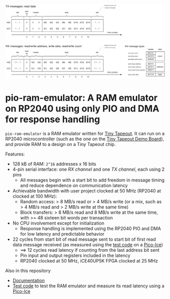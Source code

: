 ![](docs/message-formats.png)

pio-ram-emulator: A RAM emulator on RP2040 using only PIO and DMA for response handling
=======================================================================================
`pio-ram-emulator` is a RAM emulator written for [Tiny Tapeout](https://tinytapeout.com/).
It can run on a RP2040 microcontroller (such as the one on the [Tiny Tapeout Demo Board](https://github.com/TinyTapeout/tt-demo-pcb)), and provide RAM to a design on a Tiny Tapeout chip.

Features:

- 128 kB of RAM: `2^16` addresses x 16 bits
- 4-pin serial interface: one _RX channel_ and one _TX channel_, each using 2 pins
	- All messages begin with a start bit to add freedom in message timing and reduce dependence on communication latency
- Achievable bandwidth with user project clocked at 50 MHz (RP2040 at clocked at 100 MHz):
	- Random access: > 8 MB/s read or > 4 MB/s write (or a mix, such as > 4 MB/s read and > 2 MB/s write at the same time)
	- Block transfers: > 8 MB/s read and 8 MB/s write at the same time, with >= 48 sixteen bit words per transaction
- No CPU involvement except for initialization
	- Response handling is implemented using the RP2040 PIO and DMA for low latency and predictable behavior
- 22 cycles from start bit of read message sent to start bit of first read data message received (as measured using the [test code](pico-ice/ram-emu-test/) on a [Pico-Ice](https://pico-ice.tinyvision.ai/))
	- ==> 12 cycles read latency if counting from the last address bit sent
	- Pin input and output registers included in the latency
	- RP2040 clocked at 50 MHz, iCE40UP5K FPGA clocked at 25 MHz

Also in this repository

- [Documentation](docs/pio-ram-emulator.md)
- [Test code](pico-ice/ram-emu-test/) to test the RAM emulator and measure its read latency using a [Pico-Ice](https://pico-ice.tinyvision.ai/)
